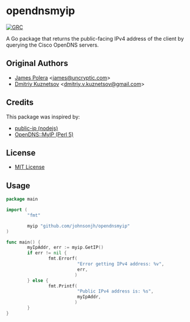 # opendnsmyip

[![GRC](https://goreportcard.com/badge/github.com/johnsonjh/opendnsmyip)](https://goreportcard.com/badge/github.com/johnsonjh/opendnsmyip)

A Go package that returns the public-facing IPv4 address of the client by
querying the Cisco OpenDNS servers.

## Original Authors

- [James Polera](https://github.com/polera/publicip)
  \<[james@uncryptic.com](mailto:james@uncryptic.com)\>
- [Dmitriy Kuznetsov](https://github.com/Dikman/publicip)
  \<[dmitriy.v.kuznetsov@gmail.com](mailto:dmitriy.v.kuznetsov@gmail.com)\>

## Credits

This package was inspired by:

- [public-ip (nodejs)](https://github.com/sindresorhus/public-ip/blob/master/index.js)
- [OpenDNS::MyIP (Perl 5)](https://metacpan.org/pod/OpenDNS::MyIP)

## License

- [MIT License](https://tldrlegal.com/license/mit-license)

## Usage

```go
package main

import (
        "fmt"

        myip "github.com/johnsonjh/opendnsmyip"
)

func main() {
        myIpAddr, err := myip.GetIP()
        if err != nil {
                fmt.Errorf(
                           "Error getting IPv4 address: %v",
                           err,
                          )
        } else {
                fmt.Printf(
                           "Public IPv4 address is: %s",
                           myIpAddr,
                          )
        }
}
```
